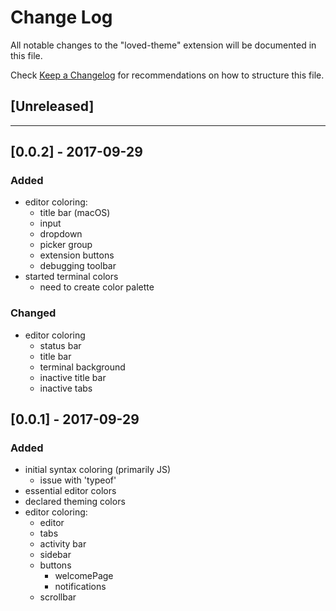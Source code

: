 # Change Log
All notable changes to the "loved-theme" extension will be documented in this file.

Check [Keep a Changelog](http://keepachangelog.com/) for recommendations on how to structure this file.

## [Unreleased]
---
## [0.0.2] - 2017-09-29
### Added
- editor coloring:
  - title bar (macOS)
  - input
  - dropdown
  - picker group
  - extension buttons
  - debugging toolbar
- started terminal colors
  - need to create color palette

### Changed
- editor coloring
  - status bar
  - title bar
  - terminal background
  - inactive title bar
  - inactive tabs

## [0.0.1] - 2017-09-29
### Added
- initial syntax coloring (primarily JS)
  - issue with 'typeof'
- essential editor colors
- declared theming colors
- editor coloring:
  - editor
  - tabs
  - activity bar
  - sidebar
  - buttons
    - welcomePage
    - notifications
  - scrollbar

